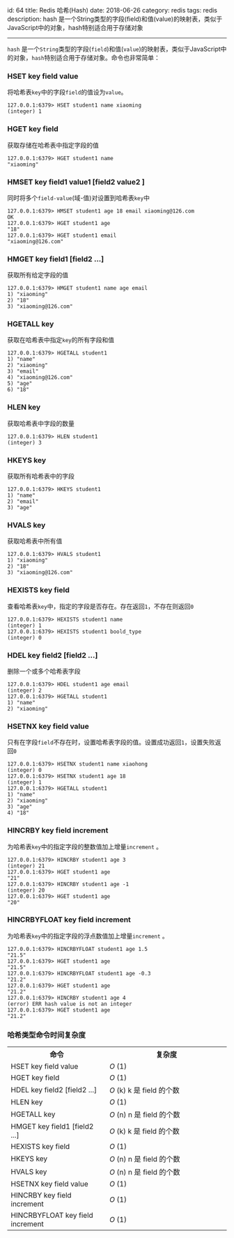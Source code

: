 id: 64
title: Redis 哈希(Hash)
date: 2018-06-26
category: redis
tags: redis
description: hash 是一个String类型的字段(field)和值(value)的映射表，类似于JavaScript中的对象，hash特别适合用于存储对象

------
`hash` 是一个`String`类型的字段(`field`)和值(`value`)的映射表，类似于JavaScript中的对象，`hash`特别适合用于存储对象。命令也非常简单：

### HSET key field value 
将哈希表`key`中的字段`field`的值设为`value`。
```
127.0.0.1:6379> HSET student1 name xiaoming
(integer) 1
```

### HGET key field 
获取存储在哈希表中指定字段的值
```
127.0.0.1:6379> HGET student1 name
"xiaoming"
```

### HMSET key field1 value1 [field2 value2 ] 
同时将多个`field-value`(域-值)对设置到哈希表`key`中
```
127.0.0.1:6379> HMSET student1 age 18 email xiaoming@126.com 
OK
127.0.0.1:6379> HGET student1 age
"18"
127.0.0.1:6379> HGET student1 email
"xiaoming@126.com"
```

### HMGET key field1 [field2 ...]
获取所有给定字段的值
```
127.0.0.1:6379> HMGET student1 name age email
1) "xiaoming"
2) "18"
3) "xiaoming@126.com"
```

### HGETALL key 
获取在哈希表中指定`key`的所有字段和值
```
127.0.0.1:6379> HGETALL student1
1) "name"
2) "xiaoming"
3) "email"
4) "xiaoming@126.com"
5) "age"
6) "18"
```

### HLEN key 
获取哈希表中字段的数量
```
127.0.0.1:6379> HLEN student1
(integer) 3
```

### HKEYS key 
获取所有哈希表中的字段
```
127.0.0.1:6379> HKEYS student1
1) "name"
2) "email"
3) "age"
```

### HVALS key 
获取哈希表中所有值
```
127.0.0.1:6379> HVALS student1
1) "xiaoming"
2) "18"
3) "xiaoming@126.com"
```

### HEXISTS key field 
查看哈希表`key`中，指定的字段是否存在。存在返回`1`，不存在则返回`0`
```
127.0.0.1:6379> HEXISTS student1 name
(integer) 1
127.0.0.1:6379> HEXISTS student1 boold_type
(integer) 0
```

### HDEL key field2 [field2 ...] 
删除一个或多个哈希表字段
```
127.0.0.1:6379> HDEL student1 age email
(integer) 2
127.0.0.1:6379> HGETALL student1
1) "name"
2) "xiaoming"
```

### HSETNX key field value 
只有在字段`field`不存在时，设置哈希表字段的值。设置成功返回`1`，设置失败返回`0`
```
127.0.0.1:6379> HSETNX student1 name xiaohong
(integer) 0
127.0.0.1:6379> HSETNX student1 age 18
(integer) 1
127.0.0.1:6379> HGETALL student1
1) "name"
2) "xiaoming"
3) "age"
4) "18"
```

### HINCRBY key field increment 
为哈希表`key`中的指定字段的整数值加上增量`increment` 。
```
127.0.0.1:6379> HINCRBY student1 age 3
(integer) 21
127.0.0.1:6379> HGET student1 age
"21"
127.0.0.1:6379> HINCRBY student1 age -1
(integer) 20
127.0.0.1:6379> HGET student1 age
"20"
```

### HINCRBYFLOAT key field increment 
为哈希表`key`中的指定字段的浮点数值加上增量`increment` 。
```
127.0.0.1:6379> HINCRBYFLOAT student1 age 1.5
"21.5"
127.0.0.1:6379> HGET student1 age
"21.5"
127.0.0.1:6379> HINCRBYFLOAT student1 age -0.3
"21.2"
127.0.0.1:6379> HGET student1 age
"21.2"
127.0.0.1:6379> HINCRBY student1 age 4
(error) ERR hash value is not an integer
127.0.0.1:6379> HGET student1 age
"21.2"
```

### 哈希类型命令时间复杂度
<table>
	<tr>
		<th width='45%'>命令</th>
		<th witdh='55%'>复杂度</th>
	</tr>
	<tr>
		<td>HSET key field value </td>
		<td><i>O</i> (1)</td>
	</tr>
	<tr>
		<td>HGET key field </td>
		<td><i>O</i> (1)</td>
	</tr>
	<tr>
		<td>HDEL key field2 [field2 ...] </td>
		<td><i>O</i> (k) k 是 field 的个数</td>
	</tr>
	<tr>
		<td>HLEN key </td>
		<td><i>O</i> (1)</td>
	</tr>
	<tr>
		<td>HGETALL key </td>
		<td><i>O</i> (n) n 是 field 的个数</td>
	</tr>
	<tr>
		<td>HMGET key field1 [field2 ...]</td>
		<td><i>O</i> (k) k 是 field 的个数</td>
	</tr>
	<tr>
		<td>HEXISTS key field </td>
		<td><i>O</i> (1)</td>
	</tr>
	<tr>
		<td>HKEYS key </td>
		<td><i>O</i> (n) n 是 field 的个数</td>
	</tr>
	<tr>
		<td>HVALS key </td>
		<td><i>O</i> (n) n 是 field 的个数</td>
	</tr>
	<tr>
		<td>HSETNX key field value </td>
		<td><i>O</i> (1)</td>
	</tr>
	<tr>
		<td>HINCRBY key field increment </td>
		<td><i>O</i> (1)</td>
	</tr>
	<tr>
		<td>HINCRBYFLOAT key field increment </td>
		<td><i>O</i> (1)</td>
	</tr>
<table>

